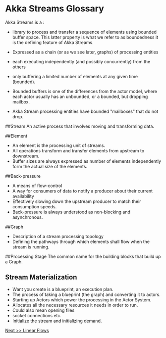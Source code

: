# Akka Streams Glossary
Akka Streams is a : 
* library to process and transfer a sequence of elements using bounded buffer space. 
This latter property is what we refer to as boundedness 
 it is the defining feature of Akka Streams. 
 
 * Expressed as a chain (or as we see later, graphs) of processing entities 
 * each executing independently (and possibly concurrently) from the others 
 * only buffering a limited number of elements at any given time (bounded). 
 * Bounded buffers is one of the differences from the actor model, where each actor usually has an unbounded, or a bounded, but dropping mailbox. 
 * Akka Stream processing entities have bounded "mailboxes" that do not drop.



##Stream
An active process that involves moving and transforming data.

##Element
* An element is the processing unit of streams. 
* All operations transform and transfer elements from upstream to downstream. 
* Buffer sizes are always expressed as number of elements independently form the actual size of the elements.

##Back-pressure
* A means of flow-control 
* A way for consumers of data to notify a producer about their current availability
* Effectively slowing down the upstream producer to match their consumption speeds. 
* Back-pressure is always understood as non-blocking and asynchronous.

##Graph
* Description of a stream processing topology
* Defining the pathways through which elements shall flow when the stream is running.

##Processing Stage
The common name for the building blocks that build up a Graph. 

## Stream Materialization
* Want you create is a blueprint, an execution plan. 
* The process of taking a blueprint (the graph) and converting it to actors. 
* Starting up Actors which power the processing in the Actor System.
* Allocates all the necessary resources it needs in order to run. 
 * Could also mean opening files 
 * socket connections etc. 
* Initialize the stream and initializing demand.

[Next >> Linear Flows](30-linear-flows.md) 

